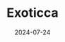 ---  
layout: startup_page  
title: "Exoticca"  
id: "exoticca.com"  
permalink: "/exoticcaexoticca.com07242024/"  
website: "https://www.exoticca.com/"  
funding_round: "Series D"  
funding_amount: "€60M"  
investors: "Quadrille Capital, All Iron, ICF, 14W, Mangrove, Bonsai, Sabadell, Aldea"  
about: "Exoticca is a traveltech platform offering multi-day tour packages. It digitizes the booking process, connecting flights, hotels, and other services to provide real-time pricing and availability, significantly reducing booking time and costs. The platform aims to bring multi-day tour packages into the digital age, making them more accessible and affordable."  
markets: "Traveltech, Adventure Travel, Tour Operator, Tourism, Travel, Travel Accommodations, Travel Agency"  
hq: "Barcelona, Catalonia, Spain"  
founded_year: "2013"  
linkedin: "https://www.linkedin.com/company/exoticca-travel-agency"  
twitter: "https://x.com/Exoticca"  
instagram: ""  
facebook: "https://www.facebook.com/ExoticcaUK"  
crunchbase: "https://www.crunchbase.com/organization/exoticca"  
pitchbook: "https://pitchbook.com/profiles/company/117318-43"  

date_display: "24-Jul-2024"  
date: "2024-07-24"

# SEO Optimization  
meta_title: "Exoticca - Series D Funding (€60M)"  
meta_description: "Exoticca, Exoticca is a traveltech platform offering multi-day tour packages. It digitizes the booking process, connecting flights, hotels, and other services t..."  
meta_keywords: "Exoticca, Traveltech, Adventure Travel, Tour Operator, Tourism, Travel, Travel Accommodations, Travel Agency, Series D funding"  
canonical_url: "https://startup.projectstartups.com/exoticcaexoticca.com07242024/"  
---